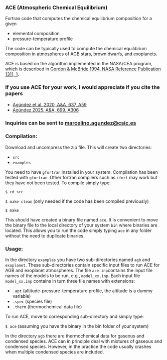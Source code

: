 ### ACE (Atmospheric Chemical Equilibrium) #

  Fortran code that computes the chemical equilibrium composition for a given
   - elemental composition
   - pressure-temperature profile

  The code can be typically used to compute the chemical equilibrium composition in atmospheres of AGB stars, brown dwarfs, and exoplanets.

  ACE is based on the algorithm implemented in the NASA/CEA program, which is described in [Gordon & McBride 1994, NASA Reference Publication 1311, 1](https://ntrs.nasa.gov/api/citations/19950013764/downloads/19950013764.pdf).

### If you use ACE for your work, I would appreciate if you cite the papers
   - [Agúndez et al. 2020, A&A, 637, A59](https://www.aanda.org/articles/aa/full_html/2020/05/aa37496-20/aa37496-20.html)
   - [Agúndez 2025, A&A, 699, A306](https://www.aanda.org/articles/aa/full_html/2025/07/aa54732-25/aa54732-25.html)

### Inquiries can be sent to marcelino.agundez@csic.es

### Compilation:

  Download and uncompress the zip file. This will create two directories:

   - `src`
   - `examples`

  You need to have `gfortran` installed in your system. Compilation has been tested with `gfortran`.
  Other fortran compilers such as `ifort` may work but they have not been tested.
  To compile simply type:

`$ cd src`

`$ make clean`       (only needed if the code has been compiled previously)

`$ make`

  This should have created a binary file named `ace`.
  It is convenient to move the binary file to the local directory of your system `bin` where binaries are located.
  This allows you to run the code simply typing `ace` in any folder without the need to duplicate binaries.

### Usage:

  In the directory `examples` you have two sub-directories named `agb` and `exoplanet`.
  These sub-directories contain specific input files to run ACE for AGB and exoplanet atmospheres.
  The file `ace.inp`contains the input file names of the models to be run, e.g., `model_xx.inp`.
  Each input file `model_xx.inp` contains in turn three file names with extensions:
   - `.apt`        (altitude-pressure-temperature profile, the altitude is a dummy variable)
   - `.spec`       (species file)
   - `.therm`      (thermochemical data file)
 
  To run ACE, move to corresponding sub-directory and simply type:

`$ ace`              (assuming you have the binary in the bin folder of your system)

  In the directory `agb` there are thermochemical data for gaseous and condensed species.
  ACE can in principle deal with mixtures of gaseous and condensed species.
  However, in the practice the code usually crashes when multiple condensed species are included.
